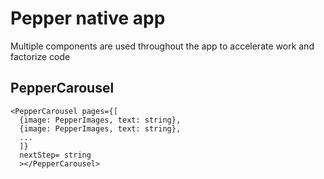 # Pepper native app
Multiple components are used throughout the app to accelerate work and factorize code

## PepperCarousel
```react-native
<PepperCarousel pages={[
  {image: PepperImages, text: string},
  {image: PepperImages, text: string},
  ...
  ]}
  nextStep= string
  ></PepperCarousel>
```
